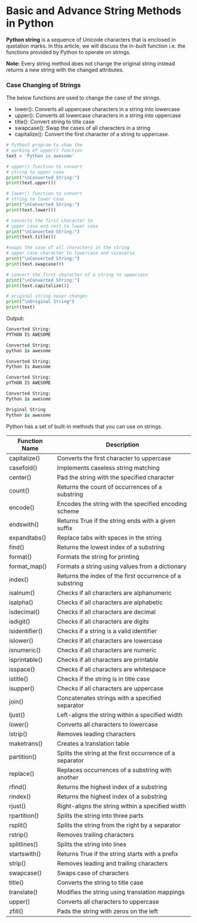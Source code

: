 # Basic and Advance String Methods in Python

**Python string** is a sequence of Unicode characters that is enclosed in quotation marks. In this article, we will discuss the in-built function i.e. the functions provided by Python to operate on strings.

**Note:** Every string method does not change the original string instead returns a new string with the changed attributes. 

### Case Changing of Strings

The below functions are used to change the case of the strings.

- lower(): Converts all uppercase characters in a string into lowercase
- upper(): Converts all lowercase characters in a string into uppercase
- title(): Convert string to title case
- swapcase(): Swap the cases of all characters in a string
- capitalize(): Convert the first character of a string to uppercase.

```python
# Python3 program to show the
# working of upper() function
text = 'Python is awesome'

# upper() function to convert
# string to upper case
print("\nConverted String:")
print(text.upper())

# lower() function to convert
# string to lower case
print("\nConverted String:")
print(text.lower())

# converts the first character to
# upper case and rest to lower case
print("\nConverted String:")
print(text.title())

#swaps the case of all characters in the string
# upper case character to lowercase and viceversa
print("\nConverted String:")
print(text.swapcase())

# convert the first character of a string to uppercase
print("\nConverted String:")
print(text.capitalize())

# original string never changes
print("\nOriginal String")
print(text)
```

Output:

```python
Converted String:
PYTHON IS AWESOME

Converted String:
python is awesome

Converted String:
Python Is Awesome

Converted String:
pYTHON IS AWESOME

Converted String:
Python is awesome

Original String
Python is awesome
```


Python has a set of built-in methods that you can use on strings.


| Function Name | Description                                              |
|---------------|----------------------------------------------------------|
| capitalize()  | Converts the first character to uppercase                |
| casefold()    | Implements caseless string matching                     |
| center()      | Pad the string with the specified character             |
| count()       | Returns the count of occurrences of a substring         |
| encode()      | Encodes the string with the specified encoding scheme  |
| endswith()    | Returns True if the string ends with a given suffix     |
| expandtabs()  | Replace tabs with spaces in the string                  |
| find()        | Returns the lowest index of a substring                 |
| format()      | Formats the string for printing                        |
| format_map()  | Formats a string using values from a dictionary        |
| index()       | Returns the index of the first occurrence of a substring|
| isalnum()     | Checks if all characters are alphanumeric             |
| isalpha()     | Checks if all characters are alphabetic               |
| isdecimal()   | Checks if all characters are decimal                  |
| isdigit()     | Checks if all characters are digits                   |
| isidentifier()| Checks if a string is a valid identifier              |
| islower()     | Checks if all characters are lowercase                |
| isnumeric()   | Checks if all characters are numeric                  |
| isprintable() | Checks if all characters are printable                |
| isspace()     | Checks if all characters are whitespace               |
| istitle()     | Checks if the string is in title case                 |
| isupper()     | Checks if all characters are uppercase                |
| join()        | Concatenates strings with a specified separator       |
| ljust()       | Left-aligns the string within a specified width       |
| lower()       | Converts all characters to lowercase                 |
| lstrip()      | Removes leading characters                            |
| maketrans()   | Creates a translation table                           |
| partition()   | Splits the string at the first occurrence of a separator|
| replace()     | Replaces occurrences of a substring with another     |
| rfind()       | Returns the highest index of a substring             |
| rindex()      | Returns the highest index of a substring             |
| rjust()       | Right-aligns the string within a specified width     |
| rpartition()  | Splits the string into three parts                   |
| rsplit()      | Splits the string from the right by a separator      |
| rstrip()      | Removes trailing characters                          |
| splitlines()  | Splits the string into lines                         |
| startswith()  | Returns True if the string starts with a prefix      |
| strip()       | Removes leading and trailing characters              |
| swapcase()    | Swaps case of characters                             |
| title()       | Converts the string to title case                    |
| translate()   | Modifies the string using translation mappings      |
| upper()       | Converts all characters to uppercase                 |
| zfill()       | Pads the string with zeros on the left               |